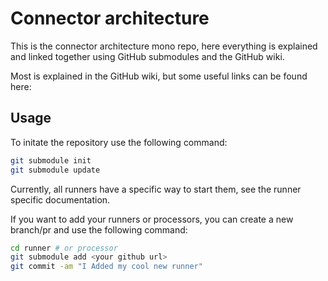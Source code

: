 # Connector architecture

This is the connector architecture mono repo, here everything is explained and linked together using GitHub submodules and the GitHub wiki.

Most is explained in the GitHub wiki, but some useful links can be found here:



## Usage

To initate the repository use the following command:
```sh
git submodule init
git submodule update
```


Currently, all runners have a specific way to start them, see the runner specific documentation.


If you want to add your runners or processors, you can create a new branch/pr and use the following command:

```sh
cd runner # or processor
git submodule add <your github url>
git commit -am "I Added my cool new runner"
```


